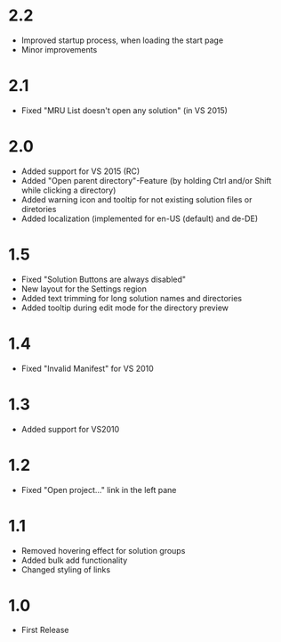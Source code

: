 # 2.2
- Improved startup process, when loading the start page
- Minor improvements

# 2.1
- Fixed "MRU List doesn't open any solution" (in VS 2015)

# 2.0
- Added support for VS 2015 (RC)
- Added "Open parent directory"-Feature (by holding Ctrl and/or Shift while clicking a directory)
- Added warning icon and tooltip for not existing solution files or diretories
- Added localization (implemented for en-US (default) and de-DE)

# 1.5
- Fixed "Solution Buttons are always disabled"
- New layout for the Settings region
- Added text trimming for long solution names and directories
- Added tooltip during edit mode for the directory preview

# 1.4
- Fixed "Invalid Manifest" for VS 2010

# 1.3
- Added support for VS2010

# 1.2
- Fixed "Open project..." link in the left pane

# 1.1
- Removed hovering effect for solution groups
- Added bulk add functionality
- Changed styling of links

# 1.0
- First Release